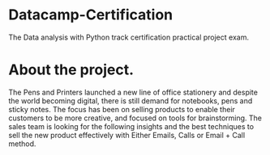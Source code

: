 # Datacamp-Certification
The Data analysis with Python track certification practical project exam.

# About the project.

The Pens and Printers launched a new line of office stationery and despite the world becoming digital, 
there is still demand for notebooks, pens and sticky notes. The focus has been on selling products to enable their customers to be more creative, and focused on tools for brainstorming.
The sales team is looking for the following insights and the best techniques to sell the new product effectively with Either Emails, Calls or Email + Call method.
